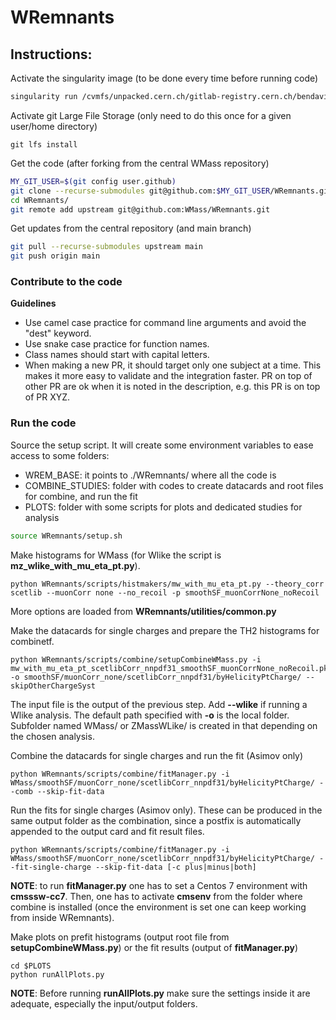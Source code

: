 # WRemnants

## Instructions:

Activate the singularity image (to be done every time before running code)
```bash
singularity run /cvmfs/unpacked.cern.ch/gitlab-registry.cern.ch/bendavid/cmswmassdocker/wmassdevrolling\:latest
```

Activate git Large File Storage (only need to do this once for a given user/home directory)
```
git lfs install
```
    
Get the code (after forking from the central WMass repository)
```bash
MY_GIT_USER=$(git config user.github)
git clone --recurse-submodules git@github.com:$MY_GIT_USER/WRemnants.git
cd WRemnants/
git remote add upstream git@github.com:WMass/WRemnants.git
```

Get updates from the central repository (and main branch)
```bash
git pull --recurse-submodules upstream main
git push origin main
```

### Contribute to the code

**Guidelines**
 * Use camel case practice for command line arguments and avoid the "dest" keyword.
 * Use snake case practice for function names.
 * Class names should start with capital letters.
 * When making a new PR, it should target only one subject at a time. This makes it more easy to validate and the integration faster. PR on top of other PR are ok when it is noted in the description, e.g. this PR is on top of PR XYZ.

### Run the code
Source the setup script.
It will create some environment variables to ease access to some folders:
 * WREM_BASE: it points to ./WRemnants/ where all the code is
 * COMBINE_STUDIES: folder with codes to create datacards and root files for combine, and run the fit
 * PLOTS: folder with some scripts for plots and dedicated studies for analysis
```bash
source WRemnants/setup.sh
```

Make histograms for WMass (for Wlike the script is __mz_wlike_with_mu_eta_pt.py__).
```
python WRemnants/scripts/histmakers/mw_with_mu_eta_pt.py --theory_corr scetlib --muonCorr none --no_recoil -p smoothSF_muonCorrNone_noRecoil
```
More options are loaded from **WRemnants/utilities/common.py**

Make the datacards for single charges and prepare the TH2 histograms for combinetf.
```
python WRemnants/scripts/combine/setupCombineWMass.py -i mw_with_mu_eta_pt_scetlibCorr_nnpdf31_smoothSF_muonCorrNone_noRecoil.pkl.lz4 -o smoothSF/muonCorr_none/scetlibCorr_nnpdf31/byHelicityPtCharge/ --skipOtherChargeSyst
```
The input file is the output of the previous step.
Add __--wlike__ if running a Wlike analysis.
The default path specified with __-o__ is the local folder. Subfolder named WMass/ or ZMassWLike/ is created in that depending on the chosen analysis.
 
Combine the datacards for single charges and run the fit (Asimov only)
```
python WRemnants/scripts/combine/fitManager.py -i WMass/smoothSF/muonCorr_none/scetlibCorr_nnpdf31/byHelicityPtCharge/ --comb --skip-fit-data
```
Run the fits for single charges (Asimov only). These can be produced in the same output folder as the combination, since a postfix is automatically appended to the output card and fit result files.
```
python WRemnants/scripts/combine/fitManager.py -i WMass/smoothSF/muonCorr_none/scetlibCorr_nnpdf31/byHelicityPtCharge/ --fit-single-charge --skip-fit-data [-c plus|minus|both]
```

**NOTE**: to run __fitManager.py__ one has to set a Centos 7 environment with __cmsssw-cc7__. Then, one has to activate __cmsenv__ from the folder where combine is installed (once the environment is set one can keep working from inside WRemnants).

Make plots on prefit histograms (output root file from __setupCombineWMass.py__) or the fit results (output of __fitManager.py__)
```
cd $PLOTS
python runAllPlots.py
```
**NOTE**: Before running __runAllPlots.py__ make sure the settings inside it are adequate, especially the input/output folders.
